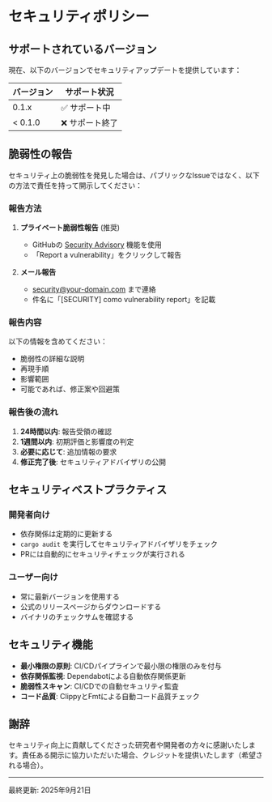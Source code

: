 # セキュリティポリシー

## サポートされているバージョン

現在、以下のバージョンでセキュリティアップデートを提供しています：

| バージョン | サポート状況 |
| --------- | ----------- |
| 0.1.x     | ✅ サポート中 |
| < 0.1.0   | ❌ サポート終了 |

## 脆弱性の報告

セキュリティ上の脆弱性を発見した場合は、パブリックなIssueではなく、以下の方法で責任を持って開示してください：

### 報告方法

1. **プライベート脆弱性報告** (推奨)
   - GitHubの [Security Advisory](https://github.com/ze-sudo/como/security/advisories) 機能を使用
   - 「Report a vulnerability」をクリックして報告

2. **メール報告**
   - [security@your-domain.com](mailto:security@your-domain.com) まで連絡
   - 件名に「[SECURITY] como vulnerability report」を記載

### 報告内容

以下の情報を含めてください：

- 脆弱性の詳細な説明
- 再現手順
- 影響範囲
- 可能であれば、修正案や回避策

### 報告後の流れ

1. **24時間以内**: 報告受領の確認
2. **1週間以内**: 初期評価と影響度の判定
3. **必要に応じて**: 追加情報の要求
4. **修正完了後**: セキュリティアドバイザリの公開

## セキュリティベストプラクティス

### 開発者向け

- 依存関係は定期的に更新する
- `cargo audit` を実行してセキュリティアドバイザリをチェック
- PRには自動的にセキュリティチェックが実行される

### ユーザー向け

- 常に最新バージョンを使用する
- 公式のリリースページからダウンロードする
- バイナリのチェックサムを確認する

## セキュリティ機能

- **最小権限の原則**: CI/CDパイプラインで最小限の権限のみを付与
- **依存関係監視**: Dependabotによる自動依存関係更新
- **脆弱性スキャン**: CI/CDでの自動セキュリティ監査
- **コード品質**: ClippyとFmtによる自動コード品質チェック

## 謝辞

セキュリティ向上に貢献してくださった研究者や開発者の方々に感謝いたします。責任ある開示に協力いただいた場合、クレジットを提供いたします（希望される場合）。

---

最終更新: 2025年9月21日
